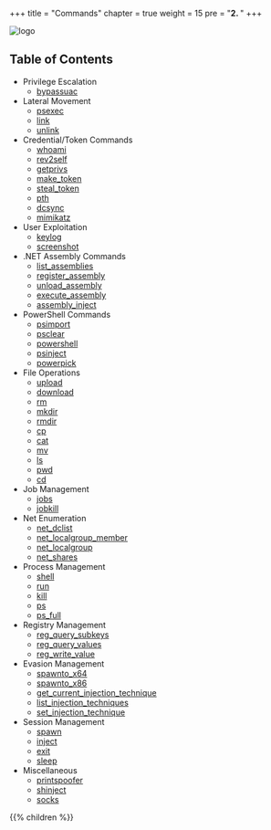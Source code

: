 +++
title = "Commands"
chapter = true
weight = 15
pre = "<b>2. </b>"
+++

![logo](/agents/apollo/ApolloLandscape.svg?width=600px)

## Table of Contents

- Privilege Escalation
    * [bypassuac](/agents/apollo/commands/bypassuac/)
- Lateral Movement
    * [psexec](/agents/apollo/commands/psexec/)
    * [link](/agents/apollo/commands/link/)
    * [unlink](/agents/apollo/commands/unlink/)
- Credential/Token Commands
    * [whoami](/agents/apollo/commands/whoami/)
    * [rev2self](/agents/apollo/commands/rev2self/)
    * [getprivs](/agents/apollo/commands/getprivs/)
    * [make_token](/agents/apollo/commands/make_token/)
    * [steal_token](/agents/apollo/commands/steal_token/)
    * [pth](/agents/apollo/commands/pth/)
    * [dcsync](/agents/apollo/commands/dcsync/)
    * [mimikatz](/agents/apollo/commands/mimikatz/)
- User Exploitation
    * [keylog](/agents/apollo/commands/keylog/)
    * [screenshot](/agents/apollo/commands/screenshot/)
- .NET Assembly Commands
    * [list_assemblies](/agents/apollo/commands/list_assemblies/)
    * [register_assembly](/agents/apollo/commands/register_assembly/)
    * [unload_assembly](/agents/apollo/commands/unload_assembly/)
    * [execute_assembly](/agents/apollo/commands/execute_assembly/)
    * [assembly_inject](/agents/apollo/commands/assembly_inject/)
- PowerShell Commands
    * [psimport](/agents/apollo/commands/psimport/)
    * [psclear](/agents/apollo/commands/psclear/)
    * [powershell](/agents/apollo/commands/powershell/)
    * [psinject](/agents/apollo/commands/psinject/)
    * [powerpick](/agents/apollo/commands/powerpick/)
- File Operations
    * [upload](/agents/apollo/commands/upload/)
    * [download](/agents/apollo/commands/download/)
    * [rm](/agents/apollo/commands/rm/)
    * [mkdir](/agents/apollo/commands/mkdir/)
    * [rmdir](/agents/apollo/commands/rmdir/)
    * [cp](/agents/apollo/commands/cp/)
    * [cat](/agents/apollo/commands/cat/)
    * [mv](/agents/apollo/commands/mv/)
    * [ls](/agents/apollo/commands/ls/)
    * [pwd](/agents/apollo/commands/pwd/)
    * [cd](/agents/apollo/commands/cd/)
- Job Management
    * [jobs](/agents/apollo/commands/jobs/)
    * [jobkill](/agents/apollo/commands/jobkill/)
- Net Enumeration
    * [net_dclist](/agents/apollo/commands/net_dclist/)
    * [net_localgroup_member](/agents/apollo/commands/net_localgroup_member/)
    * [net_localgroup](/agents/apollo/commands/net_localgroup/)
    * [net_shares](/agents/apollo/commands/net_shares/)
- Process Management
    * [shell](/agents/apollo/commands/shell/)
    * [run](/agents/apollo/commands/run/)
    * [kill](/agents/apollo/commands/kill/)
    * [ps](/agents/apollo/commands/ps/)
    * [ps_full](/agents/apollo/commands/ps_full/)
- Registry Management
    * [reg_query_subkeys](/agents/apollo/commands/reg_query_subkeys/)
    * [reg_query_values](/agents/apollo/commands/reg_query_values/)
    * [reg_write_value](/agents/apollo/commands/reg_write_value/)
- Evasion Management
    * [spawnto_x64](/agents/apollo/commands/spawnto_x64/)
    * [spawnto_x86](/agents/apollo/commands/spawnto_x86/)
    * [get_current_injection_technique](/agents/apollo/commands/get_current_injection_technique/)
    * [list_injection_techniques](/agents/apollo/commands/list_injection_techniques/)
    * [set_injection_technique](/agents/apollo/commands/set_injection_technique/)
- Session Management
    * [spawn](/agents/apollo/commands/spawn/)
    * [inject](/agents/apollo/commands/inject/)
    * [exit](/agents/apollo/commands/exit/)
    * [sleep](/agents/apollo/commands/sleep/)
- Miscellaneous
    * [printspoofer](/agents/apollo/commands/printspoofer/)
    * [shinject](/agents/apollo/commands/shinject/)
    * [socks](/agents/apollo/commands/socks/)


{{% children %}}